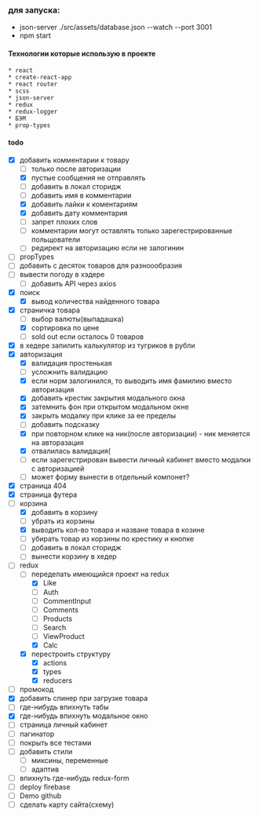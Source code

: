 ### для запуска:
* json-server ./src/assets/database.json --watch --port 3001
* npm start


#### Технологии которые использую в проекте
    * react 
    * create-react-app 
    * react router
    * scss 
    * json-server 
    * redux 
    * redux-logger 
    * БЭМ
    * prop-types


#### todo
 * [x] добавить комментарии к товару
   * [ ] только после авторизации
   * [x] пустые сообщения не отправлять
   * [ ] добавить в локал сторидж
   * [ ] добавить имя в комментарии
   * [x] добавить лайки к коментариям
   * [x] добавить дату комментария
   * [ ] запрет плохих слов
   * [ ] комментарии могут оставлять только зарегестрированные польщователи
   * [ ] редирект на авторизацию если не залогинин 
 * [ ] propTypes
 * [ ] добавить с десяток товаров для разноообразия
 * [ ] вывести погоду в хэдере
   * [ ] добавить API через axios
 * [x] поиск
   * [x] вывод количества найденного товара
 * [x] страничка товара
   * [ ] выбор валюты(выпадашка)
   * [x] сортировка по цене
   * [ ] sold out если осталось 0 товаров
 * [x] в хедере запилить калькулятор из тугриков в рубли 
 * [x] авторизация
   * [x] валидация простенькая
   * [ ] усложнить валидацию
   * [x] если норм залогинился, то выводить имя фамилию вместо авторизация
   * [x] добавить крестик закрытия модального окна
   * [x] затемнить фон при открытом модальном окне
   * [x] закрыть модалку при клике за ее пределы 
   * [ ] добавить подсказку
   * [x] при повторном клике на ник(после авторизации) - ник меняется на авторазация 
   * [x] отвалилась валидация(
   * [ ] если зарегестрирован вывести личный кабинет вместо модалки с авторизацией 
   * [ ] может форму вынести в отдельный компонет?
 * [x] страница 404 
 * [x] страница футера
 * [ ] корзина
   * [x] добавить в корзину
   * [ ] убрать из корзины
   * [x] выводить кол-во товара и назване товара в козине
   * [ ] убирать товар из корзины по крестику и кнопке
   * [ ] добавить в локал сторидж
   * [ ] вынести корзину в хедер
 * [ ] redux
   * [ ] переделать имеющийся проект на redux
     * [x] Like
     * [ ] Auth
     * [ ] CommentInput
     * [ ] Comments
     * [ ] Products
     * [ ] Search
     * [ ] ViewProduct
     * [x] Calc
   * [x] перестроить структуру
     * [x] actions
     * [x] types
     * [x] reducers
 * [ ] промокод
 * [x] добавить спинер при загрузке товара
 * [ ] где-нибудь впихнуть табы
 * [x] где-нибудь впихнуть модальное окно
 * [ ] страница личный кабинет
 * [ ] пагинатор
 * [ ] покрыть все тестами
 * [ ] добавить стили
   * [ ] миксины, переменные
   * [ ] адаптив
 * [ ] впихнуть где-нибудь redux-form 
 * [ ] deploy firebase  
 * [ ] Demo github 
 * [ ] сделать карту сайта(схему) 